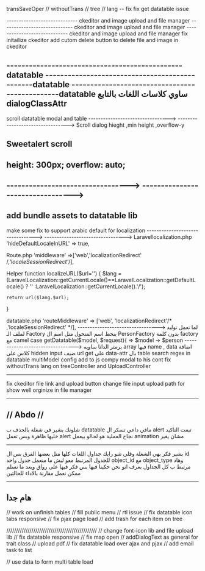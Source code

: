 transSaveOper // withoutTrans // tree // lang -- fix
fix get datatable issue

----------------------------- ckeditor and image upload and file manager
----------------------------- ckeditor and image upload and file manager
----------------------------- ckeditor and image upload and file manager
fix initailize ckeditor
add cutom delete button to delete file and image in ckeditor

-----------------------------------------------datatable
-----------------------------------------------datatable
-----------------------------------------------datatable
ساوي كلاسات اللغات بالتابع dialogClassAttr
------------------------------------------------
scroll datatable modal and table 
--------------------------------->
--------------------------------->
Scroll dialog  hieght ,min height ,overflow-y

Sweetalert scroll
-------------------
height: 300px;
overflow: auto;
-------------------
--------------------------------->
--------------------------------->
---------------------------------------------
add bundle assets to datatable lib
---------------------------------------------
make some fix to support arabic default for localization
--------------------------------->
--------------------------------->
Laravellocalization.php
'hideDefaultLocaleInURL' => true,

Route.php
'middleware' =>['web','localizationRedirect' /*,'localeSessionRedirect'*/],


Helper
function localizeURL($url='')
{
    $lang = (LaravelLocalization::getCurrentLocale()==LaravelLocalization::getDefaultLocale()
        ? ''
        :LaravelLocalization::getCurrentLocale().'/');

    return url($lang.$url);
}

datatable.php
'routeMiddleware' => ['web', 'localizationRedirect'/* ,'localeSessionRedirect' */],
--------------------------------->
لما تعمل توليد لملف الـ Factory ينحط اسم المتحول متل اسم ال PersonFactory بدون كلمة factory مع camel case
getDatatable($model, $request){ => $model -> $person
--------------------------------->
برمتر الداتا ساويه array فيها name , data
اضافة كلاس على hidden input 
ضيف url get على data-attr بال table
search regex in datatable
multiModel config add to js compy modal to his cont
fix withoutTrans lang on treeController and UploadController

-----------
fix ckeditor file link and upload button
change file input upload path for show well orginize in file manager

------------
//  Abdo  //
------------

شلونك بشير
في شغلة بالحذف ب datatable
مافي داعي تسكر ال alert تبعت التاكيد خليها ظاهرة وبس تعمل alert نجاح العملية هو لحالو بيعمل animation مشان يغير

-----------

بشير فكر بهي الشغلة وقلي شو رايك
جداول اللغات كلها متل بعضها الفرق بس ال id للجدول المرتبط معو
ليش ما منعمل جدول واحد object_id مع object_type وهاد مرتبط ب كل الجداول
بعرف انو نحن حكينا فيها بس فكر فيها على رواق وبعد ما نسلم ممكن نعمل مقارنة بالاداء للحالتين

-----------
هام جدا  
-----------

// work on unfinish tables
// fill public menu
// rtl issue
// fix datatable icon tabs responsive
// fix pjax page load
// add trash for each item on tree

///////////////////////////////////////////////
// change font-icon lib and file upload lib
// fix datatable responsive
// fix map open
// addDialogText as general for trait class 
// upload pdf
// fix datatable load over ajax and pjax
// add email task to list

// use data to form multi table load 